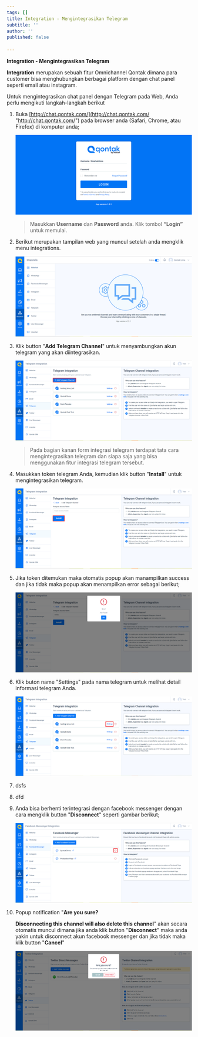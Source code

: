 ```yaml
---
tags: []
title: Integration - Mengintegrasikan Telegram
subtitle: ''
author: ''
published: false

---
```

**Integration - Mengintegrasikan Telegram**

**Integration** merupakan sebuah fitur Omnichannel Qontak dimana para customer bisa menghubungkan berbagai platform dengan chat panel seperti email atau instagram.

Untuk mengintegrasikan chat panel dengan Telegram pada Web, Anda perlu mengikuti langkah-langkah berikut

 1. Buka [http://chat.qontak.com/](http://chat.qontak.com/ "http://chat.qontak.com/") pada browser anda (Safari, Chrome, atau Firefox) di komputer anda;

    ![](/uploads/login-qontak-c.png)

    > Masukkan **Username** dan **Password** anda. Klik tombol **“Login”** untuk memulai.
 2. Berikut merupakan tampilan web yang muncul setelah anda mengklik menu integrations.

    ![](/uploads/integrasi.PNG)
 3. Klik button "**Add Telegram Channel**" untuk menyambungkan akun telegram yang akan diintegrasikan.

    ![](/uploads/telegram.PNG)

    > Pada bagian kanan form integrasi telegram terdapat tata cara mengintegrasikan telegram dan siapa saja yang bisa menggunakan fitur integrasi telegram tersebut.
 4. Masukkan token telegram Anda, kemudian klik button "**Install**" untuk mengintegrasikan telegram.

    ![](/uploads/telegram2.PNG)
 5. Jika token ditemukan maka otomatis popup akan manampilkan success dan jika tidak maka popup akan menampilkan error sebagai berikut;

    ![](/uploads/telegram3.PNG)
 6. Klik buton name "Settings" pada nama telegram untuk melihat detail informasi telegram Anda.

    ![](/uploads/telegram4.PNG)
 7. dsfs
 8. dfd
 9. Anda bisa berhenti terintegrasi dengan facebook messenger dengan cara mengklik button "**Disconnect**" seperti gambar berikut;

    ![](/uploads/facebook22.PNG)
10. Popup notification "**Are you sure?**

    **Disconnecting this channel will also delete this channel**" akan secara otomatis muncul dimana jika anda klik button "**Disconnect**" maka anda yakin untuk disconnect akun facebook messenger dan jika tidak maka klik button "**Cancel**"

    ![](/uploads/twitter6-1.PNG)